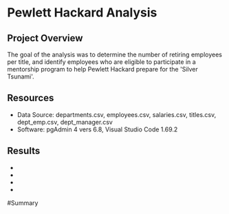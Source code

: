 # Pewlett Hackard Analysis

## Project Overview
The goal of the analysis was to determine the number of retiring employees per title, and identify employees who are eligible to participate in a mentorship program to help Pewlett Hackard prepare for the 'Silver Tsunami'.

## Resources
- Data Source: departments.csv, employees.csv, salaries.csv, titles.csv, dept_emp.csv, dept_manager.csv
- Software: pgAdmin 4 vers 6.8, Visual Studio Code 1.69.2

## Results
- 
-
-
-

#Summary

